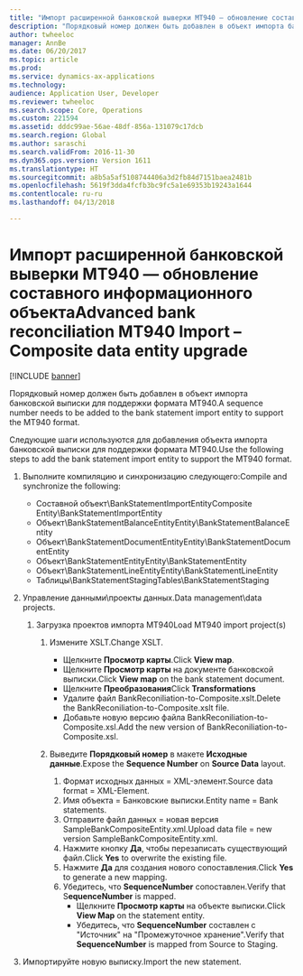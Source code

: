 ```yaml
---
title: "Импорт расширенной банковской выверки MT940 — обновление составного информационного объекта"
description: "Порядковый номер должен быть добавлен в объект импорта банковской выписки для поддержки формата MT940."
author: twheeloc
manager: AnnBe
ms.date: 06/20/2017
ms.topic: article
ms.prod: 
ms.service: dynamics-ax-applications
ms.technology: 
audience: Application User, Developer
ms.reviewer: twheeloc
ms.search.scope: Core, Operations
ms.custom: 221594
ms.assetid: dddc99ae-56ae-48df-856a-131079c17dcb
ms.search.region: Global
ms.author: saraschi
ms.search.validFrom: 2016-11-30
ms.dyn365.ops.version: Version 1611
ms.translationtype: HT
ms.sourcegitcommit: a8b5a5af5108744406a3d2fb84d7151baea2481b
ms.openlocfilehash: 5619f3dda4fcfb3bc9fc5a1e69353b19243a1644
ms.contentlocale: ru-ru
ms.lasthandoff: 04/13/2018

---
```


# <a name="advanced-bank-reconciliation-mt940-import--composite-data-entity-upgrade"></a><span data-ttu-id="35587-103">Импорт расширенной банковской выверки MT940 — обновление составного информационного объекта</span><span class="sxs-lookup"><span data-stu-id="35587-103">Advanced bank reconciliation MT940 Import – Composite data entity upgrade</span></span>

[!INCLUDE [banner](../includes/banner.md)]

<span data-ttu-id="35587-104">Порядковый номер должен быть добавлен в объект импорта банковской выписки для поддержки формата MT940.</span><span class="sxs-lookup"><span data-stu-id="35587-104">A sequence number needs to be added to the bank statement import entity to support the MT940 format.</span></span> 

<span data-ttu-id="35587-105">Следующие шаги используются для добавления объекта импорта банковской выписки для поддержки формата MT940.</span><span class="sxs-lookup"><span data-stu-id="35587-105">Use the following steps to add the bank statement import entity to support the MT940 format.</span></span>

1.  <span data-ttu-id="35587-106">Выполните компиляцию и синхронизацию следующего:</span><span class="sxs-lookup"><span data-stu-id="35587-106">Compile and synchronize the following:</span></span>
    -   <span data-ttu-id="35587-107">Составной объект\\BankStatementImportEntity</span><span class="sxs-lookup"><span data-stu-id="35587-107">Composite Entity\\BankStatementImportEntity</span></span>
    -   <span data-ttu-id="35587-108">Объект\\BankStatementBalanceEntity</span><span class="sxs-lookup"><span data-stu-id="35587-108">Entity\\BankStatementBalanceEntity</span></span>
    -   <span data-ttu-id="35587-109">Объект\\BankStatementDocumentEntity</span><span class="sxs-lookup"><span data-stu-id="35587-109">Entity\\BankStatementDocumentEntity</span></span>
    -   <span data-ttu-id="35587-110">Объект\\BankStatementEntity</span><span class="sxs-lookup"><span data-stu-id="35587-110">Entity\\BankStatementEntity</span></span>
    -   <span data-ttu-id="35587-111">Объект\\BankStatementLineEntity</span><span class="sxs-lookup"><span data-stu-id="35587-111">Entity\\BankStatementLineEntity</span></span>
    -   <span data-ttu-id="35587-112">Таблицы\\BankStatementStaging</span><span class="sxs-lookup"><span data-stu-id="35587-112">Tables\\BankStatementStaging</span></span>

2.  <span data-ttu-id="35587-113">Управление данными\\проекты данных.</span><span class="sxs-lookup"><span data-stu-id="35587-113">Data management\\data projects.</span></span>
    1.  <span data-ttu-id="35587-114">Загрузка проектов импорта MT940</span><span class="sxs-lookup"><span data-stu-id="35587-114">Load MT940 import project(s)</span></span>
        1.  <span data-ttu-id="35587-115">Измените XSLT.</span><span class="sxs-lookup"><span data-stu-id="35587-115">Change XSLT.</span></span>
            -   <span data-ttu-id="35587-116">Щелкните **Просмотр карты**.</span><span class="sxs-lookup"><span data-stu-id="35587-116">Click **View map**.</span></span>
            -   <span data-ttu-id="35587-117">Щелкните **Просмотр карты** на документе банковской выписки.</span><span class="sxs-lookup"><span data-stu-id="35587-117">Click **View map** on the bank statement document.</span></span>
            -   <span data-ttu-id="35587-118">Щелкните **Преобразования**</span><span class="sxs-lookup"><span data-stu-id="35587-118">Click **Transformations**</span></span>
            -   <span data-ttu-id="35587-119">Удалите файл BankReconiliation-to-Composite.xslt.</span><span class="sxs-lookup"><span data-stu-id="35587-119">Delete the BankReconiliation-to-Composite.xslt file.</span></span>
            -   <span data-ttu-id="35587-120">Добавьте новую версию файла BankReconiliation-to-Composite.xsl.</span><span class="sxs-lookup"><span data-stu-id="35587-120">Add the new version of BankReconiliation-to-Composite.xsl.</span></span>

        2.  <span data-ttu-id="35587-121">Выведите **Порядковый номер** в макете **Исходные данные**.</span><span class="sxs-lookup"><span data-stu-id="35587-121">Expose the **Sequence Number** on **Source Data** layout.</span></span>
            1.  <span data-ttu-id="35587-122">Формат исходных данных = XML-элемент.</span><span class="sxs-lookup"><span data-stu-id="35587-122">Source data format = XML-Element.</span></span>
            2.  <span data-ttu-id="35587-123">Имя объекта = Банковские выписки.</span><span class="sxs-lookup"><span data-stu-id="35587-123">Entity name = Bank statements.</span></span>
            3.  <span data-ttu-id="35587-124">Отправите файл данных = новая версия SampleBankCompositeEntity.xml.</span><span class="sxs-lookup"><span data-stu-id="35587-124">Upload data file = new version SampleBankCompositeEntity.xml.</span></span>
            4.  <span data-ttu-id="35587-125">Нажмите кнопку **Да**, чтобы перезаписать существующий файл.</span><span class="sxs-lookup"><span data-stu-id="35587-125">Click **Yes** to overwrite the existing file.</span></span>
            5.  <span data-ttu-id="35587-126">Нажмите **Да** для создания нового сопоставления.</span><span class="sxs-lookup"><span data-stu-id="35587-126">Click **Yes** to generate a new mapping.</span></span>
            6.  <span data-ttu-id="35587-127">Убедитесь, что **SequenceNumber** сопоставлен.</span><span class="sxs-lookup"><span data-stu-id="35587-127">Verify that S**equenceNumber** is mapped.</span></span>
                -   <span data-ttu-id="35587-128">Щелкните **Просмотр карты** на объекте выписки.</span><span class="sxs-lookup"><span data-stu-id="35587-128">Click **View Map** on the statement entity.</span></span>
                -   <span data-ttu-id="35587-129">Убедитесь, что **SequenceNumber** составлен с "Источник" на "Промежуточное хранение".</span><span class="sxs-lookup"><span data-stu-id="35587-129">Verify that **SequenceNumber** is mapped from Source to Staging.</span></span>

3.  <span data-ttu-id="35587-130">Импортируйте новую выписку.</span><span class="sxs-lookup"><span data-stu-id="35587-130">Import the new statement.</span></span>





